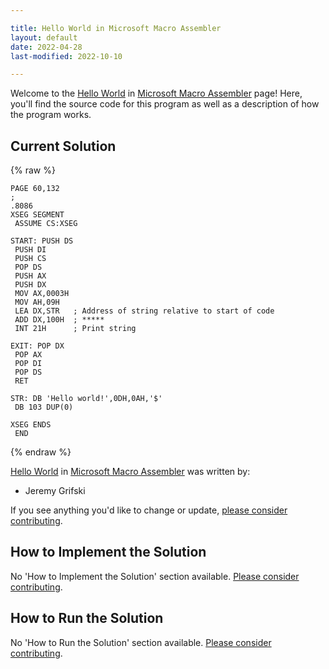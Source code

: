```yaml
---

title: Hello World in Microsoft Macro Assembler
layout: default
date: 2022-04-28
last-modified: 2022-10-10

---
```


Welcome to the [Hello World](https://sampleprograms.io/projects/hello-world) in [Microsoft Macro Assembler](https://sampleprograms.io/languages/microsoft-macro-assembler) page! Here, you'll find the source code for this program as well as a description of how the program works.

## Current Solution

{% raw %}

```microsoft macro assembler
PAGE 60,132
;
.8086
XSEG SEGMENT
 ASSUME CS:XSEG

START: PUSH DS
 PUSH DI
 PUSH CS
 POP DS
 PUSH AX
 PUSH DX
 MOV AX,0003H
 MOV AH,09H
 LEA DX,STR   ; Address of string relative to start of code
 ADD DX,100H  ; *****
 INT 21H      ; Print string

EXIT: POP DX
 POP AX
 POP DI
 POP DS
 RET
 
STR: DB 'Hello world!',0DH,0AH,'$'
 DB 103 DUP(0)

XSEG ENDS
 END
```

{% endraw %}

[Hello World](https://sampleprograms.io/projects/hello-world) in [Microsoft Macro Assembler](https://sampleprograms.io/languages/microsoft-macro-assembler) was written by:

- Jeremy Grifski

If you see anything you'd like to change or update, [please consider contributing](https://github.com/TheRenegadeCoder/sample-programs).

## How to Implement the Solution

No 'How to Implement the Solution' section available. [Please consider contributing](https://github.com/TheRenegadeCoder/sample-programs-website).

## How to Run the Solution

No 'How to Run the Solution' section available. [Please consider contributing](https://github.com/TheRenegadeCoder/sample-programs-website).